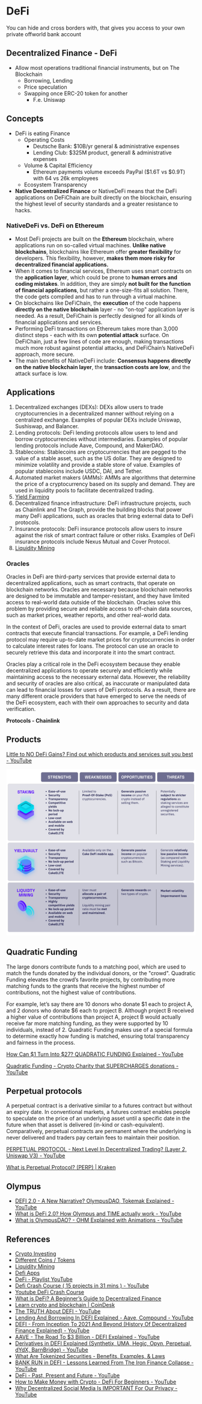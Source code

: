 # DeFi

 You can hide and cross borders with, that gives you access to your own private offworld bank account

## Decentralized Finance - DeFi

- Allow most operations traditional financial instruments, but on The Blockchain
  - Borrowing, Lending
  - Price speculation
  - Swapping once ERC-20 token for another
    - F.e. Uniswap

## Concepts

- DeFi is eating Finance
  - Operating Costs
    - Deutsche Bank: $10B/yr general & administrative expenses
    - Lending Club: $325M product, generall & administrative expenses
  - Volume & Capital Efficiency
    - Ethereum payments volume exceeds PayPal ($1.6T vs $0.9T) with 64 vs 26k employees
  - Ecosystem Transparency
- **Native Decentralized Finance** or NativeDeFi means that the DeFi applications on DeFiChain are built directly on the blockchain, ensuring the highest level of security standards and a greater resistance to hacks.

### NativeDeFi vs. DeFi on Ethereum

- Most DeFi projects are built on the **Ethereum** blockchain, where applications run on so-called virtual machines. **Unlike native blockchains**, blockchains like Ethereum offer **greater flexibility** for developers. This flexibility, however, **makes them more risky for decentralized financial applications.**
- When it comes to financial services, Ethereum uses smart contracts on the **application layer**, which could be prone to **human errors and coding mistakes**. In addition, they are simply **not built for the function of financial applications**, but rather a one-size-fits all solution. There, the code gets compiled and has to run through a virtual machine.
- On blockchains like DeFiChain, the **execution** of the code happens **directly on the native blockchain** layer - no "on-top" application layer is needed. As a result, DeFiChain is perfectly designed for all kinds of financial applications and services.
- Performing DeFi transactions on Ethereum takes more than 3,000 distinct steps - each with its own **potential attack** surface. On DeFiChain, just a few lines of code are enough, making transactions much more robust against potential attacks, and DeFiChain’s NativeDeFi approach, more secure.
- The main benefits of NativeDeFi include: **Consensus happens directly on the native blockchain layer**, the **transaction costs are low**, and the attack surface is low.

## Applications

1. Decentralized exchanges (DEXs): DEXs allow users to trade cryptocurrencies in a decentralized manner without relying on a centralized exchange. Examples of popular DEXs include Uniswap, Sushiswap, and Balancer.
2. Lending protocols: DeFi lending protocols allow users to lend and borrow cryptocurrencies without intermediaries. Examples of popular lending protocols include Aave, Compound, and MakerDAO.
3. Stablecoins: Stablecoins are cryptocurrencies that are pegged to the value of a stable asset, such as the US dollar. They are designed to minimize volatility and provide a stable store of value. Examples of popular stablecoins include USDC, DAI, and Tether.
4. Automated market makers (AMMs): AMMs are algorithms that determine the price of a cryptocurrency based on its supply and demand. They are used in liquidity pools to facilitate decentralized trading.
5. [Yield Farming](decentralized-applications/liquidity-mining.md#yield%20farming)
6. Decentralized finance infrastructure: DeFi infrastructure projects, such as Chainlink and The Graph, provide the building blocks that power many DeFi applications, such as oracles that bring external data to DeFi protocols.
7. Insurance protocols: DeFi insurance protocols allow users to insure against the risk of smart contract failure or other risks. Examples of DeFi insurance protocols include Nexus Mutual and Cover Protocol.
8. [Liquidity Mining](decentralized-applications/liquidity-mining.md)

### Oracles

Oracles in DeFi are third-party services that provide external data to decentralized applications, such as smart contracts, that operate on blockchain networks. Oracles are necessary because blockchain networks are designed to be immutable and tamper-resistant, and they have limited access to real-world data outside of the blockchain. Oracles solve this problem by providing secure and reliable access to off-chain data sources, such as market prices, weather reports, and other real-world data.

In the context of DeFi, oracles are used to provide external data to smart contracts that execute financial transactions. For example, a DeFi lending protocol may require up-to-date market prices for cryptocurrencies in order to calculate interest rates for loans. The protocol can use an oracle to securely retrieve this data and incorporate it into the smart contract.

Oracles play a critical role in the DeFi ecosystem because they enable decentralized applications to operate securely and efficiently while maintaining access to the necessary external data. However, the reliability and security of oracles are also critical, as inaccurate or manipulated data can lead to financial losses for users of DeFi protocols. As a result, there are many different oracle providers that have emerged to serve the needs of the DeFi ecosystem, each with their own approaches to security and data verification.

**Protocols - Chainlink**

## Products

[Little to NO DeFi Gains? Find out which products and services suit you best - YouTube](https://www.youtube.com/watch?v=C2KURQ1jMQI)

![cakedefi-3-core-products](../media/Pasted%20image%2020230330190444.png)

## Quadratic Funding

The large donors contribute funds to a matching pool, which are used to match the funds donated by the individual donors, or the "crowd". Quadratic Funding elevates the crowd’s favorite projects, by contributing more matching funds to the grants that receive the highest number of contributions, not the highest value of contributions.

For example, let’s say there are 10 donors who donate $1 each to project A, and 2 donors who donate $6 each to project B. Although project B received a higher value of contributions than project A, project B would actually receive far more matching funding, as they were supported by 10 individuals, instead of 2. Quadratic Funding makes use of a special formula to determine exactly how funding is matched, ensuring total transparency and fairness in the process.

[How Can $1 Turn Into $27? QUADRATIC FUNDING Explained - YouTube](https://www.youtube.com/watch?v=hEHv-dE4xl8)

[Quadratic Funding - Crypto Charity that SUPERCHARGES donations - YouTube](https://www.youtube.com/watch?v=LrdG-pZw2Fc)

## Perpetual protocols

A perpetual contract is a derivative similar to a futures contract but without an expiry date. In conventional markets, a futures contract enables people to speculate on the price of an underlying asset until a specific date in the future when that asset is delivered (in-kind or cash-equivalent). Comparatively, perpetual contracts are permanent where the underlying is never delivered and traders pay certain fees to maintain their position.

[PERPETUAL PROTOCOL - Next Level In Decentralized Trading? (Layer 2, Uniswap V3) - YouTube](https://www.youtube.com/watch?v=pBoKtkoNZEY)

[What is Perpetual Protocol? (PERP) | Kraken](https://www.kraken.com/learn/what-is-perpetual-protocol-perp)

## Olympus

- [DEFI 2.0 - A New Narrative? OlympusDAO, Tokemak Explained - YouTube](https://www.youtube.com/watch?v=l0vRTi8_FRk)
- [What is DeFi 2.0? How Olympus and TIME actually work - YouTube](https://www.youtube.com/watch?v=I34lOvUWsNc)
- [What is OlympusDAO? - OHM Explained with Animations - YouTube](https://www.youtube.com/watch?v=o699i_l_qy8)

## References

- [Crypto Investing](crypto-investing)
- [Different Coins / Tokens](decentralized-applications/coins-tokens-chains/readme.md)
- [Liquidity Mining](decentralized-applications/liquidity-mining.md)
- [Defi Apps](decentralized-applications/defi-apps.md)
- [DeFi - Playlist YouTube](https://www.youtube.com/playlist?list=PLHx4UicbtUoYvCvRouZ4XbaDpE7cbCCqo)
- [Defi Crash Course ( 15 projects in 31 mins ) - YouTube](https://www.youtube.com/watch?v=p9iTNsh9bSk)
- [Youtube DeFi Crash Course](https://www.youtube.com/playlist?list=PLZYHS2HeJ5ejvwRrGI4Wgi5HVVwvvow7R)
- [What is DeFi? A Beginner’s Guide to Decentralized Finance](https://www.youtube.com/watch?v=btB__oHQ0sU)
- [Learn crypto and blockchain | CoinDesk](https://www.coindesk.com/learn/defi/)
- [The TRUTH About DEFI - YouTube](https://www.youtube.com/watch?v=Ia0DVfRJKy8)
- [Lending And Borrowing In DEFI Explained - Aave, Compound - YouTube](https://www.youtube.com/watch?v=aTp9er6S73M)
- [DEFI - From Inception To 2021 And Beyond (History Of Decentralized Finance Explained) - YouTube](https://www.youtube.com/watch?v=qFBYB4W2tqU)
- [AAVE - The Road To $3 Billion - DEFI Explained - YouTube](https://www.youtube.com/watch?v=WwE3lUq51gQ)
- [Derivatives in DEFI Explained (Synthetix, UMA, Hegic, Opyn, Perpetual, dYdX, BarnBridge) - YouTube](https://www.youtube.com/watch?v=QxoqPZRw9y4)
- [What Are Tokenized Securities - Benefits, Examples, & Laws](https://milkroad.com/guide/tokenized-securities)
- [BANK RUN in DEFI - Lessons Learned From The Iron Finance Collapse - YouTube](https://www.youtube.com/watch?v=HUokre-szPg)
- [DeFi - Past, Present and Future - YouTube](https://www.youtube.com/watch?v=PT72hAbm2Eo)
- [How to Make Money with Crypto - DeFi For Beginners - YouTube](https://www.youtube.com/watch?v=o9ObYRjpIhs)
- [Why Decentralized Social Media Is IMPORTANT For Our Privacy - YouTube](https://www.youtube.com/watch?v=ovnE5gQ3fQQ)
